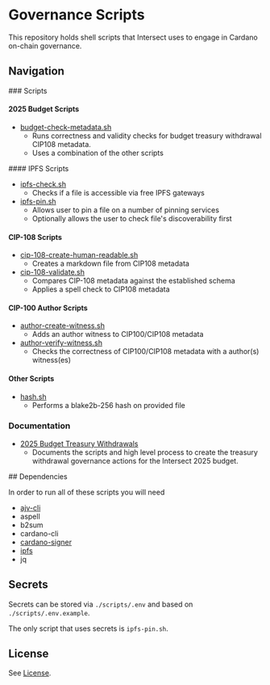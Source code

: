 # Governance Scripts

This repository holds shell scripts that Intersect uses to engage in Cardano on-chain governance.

## Navigation

### Scripts

#### 2025 Budget Scripts

- [budget-check-metadata.sh](./scripts/budget-check-metadata.sh) 
  - Runs correctness and validity checks for budget treasury withdrawal CIP108 metadata.
  - Uses a combination of the other scripts

#### IPFS Scripts

- [ipfs-check.sh](./scripts/ipfs-check.sh)
  - Checks if a file is accessible via free IPFS gateways
- [ipfs-pin.sh](./scripts/ipfs-check.sh)
  - Allows user to pin a file on a number of pinning services
  - Optionally allows the user to check file's discoverability first

#### CIP-108 Scripts

- [cip-108-create-human-readable.sh](./scripts/cip-108-create-human-readable.sh)
  - Creates a markdown file from CIP108 metadata
- [cip-108-validate.sh](./scripts/cip-108-validate.sh)
  - Compares CIP-108 metadata against the established schema
  - Applies a spell check to CIP108 metadata 

#### CIP-100 Author Scripts

- [author-create-witness.sh](./scripts/author-create-witness.sh)
  - Adds an author witness to CIP100/CIP108 metadata
- [author-verify-witness.sh](./scripts/author-verify-witness.sh)
  - Checks the correctness of CIP100/CIP108 metadata with a author(s) witness(es)

#### Other Scripts

- [hash.sh](./scripts/hash.sh)
  - Performs a blake2b-256 hash on provided file

### Documentation

- [2025 Budget Treasury Withdrawals](./docs/2025-budget-withdrawals.md)
  - Documents the scripts and high level process to create the treasury withdrawal governance actions for the Intersect 2025 budget.

## Dependencies

In order to run all of these scripts you will need

- [ajv-cli](https://www.npmjs.com/package/ajv-cli)
- aspell
- b2sum
- cardano-cli
- [cardano-signer](https://github.com/gitmachtl/cardano-signer)
- [ipfs](https://docs.ipfs.eth.link/install/command-line/)
- jq

## Secrets

Secrets can be stored via `./scripts/.env` and based on `./scripts/.env.example`.

The only script that uses secrets is `ipfs-pin.sh`.

## License

See [License](./LICENSE).
